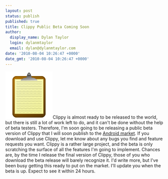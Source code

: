 ```yaml
---
layout: post
status: publish
published: true
title: Clippy Public Beta Coming Soon
author:
  display_name: Dylan Taylor
  login: dylanmtaylor
  email: dylan@dylanmtaylor.com
date: '2010-08-04 10:26:47 +0000'
date_gmt: '2010-08-04 10:26:47 +0000'
---
```

<p><a href="/images/blog/2010/12/clippy-logo1.png"><img class="alignleft size-thumbnail wp-image-123" title="Clippy Logo" src="/images/blog/2010/11/clippy-logo1.png" alt="" width="150" height="150" /></a>Clippy is almost ready to be released to the world, but there is still a lot of work left to do, and it can't be done without the help of beta testers. Therefore, I'm soon going to be releasing a public beta version of Clippy that I will soon publish to the <a class="zem_slink" title="Android Market" rel="homepage" href="http://www.android.com/market/">Android market</a>. If you download and use Clippy, let me know about any bugs you find and feature requests you want. Clippy is a rather large project, and the beta is only scratching the surface of all the features I'm going to implement. Chances are, by the time I release the final version of Clippy, those of you who download the beta release will barely recognize it. I'd write more, but I've been busy getting this ready to put on the market. I'll update you when the beta is up. Expect to see it within 24 hours.</p>
